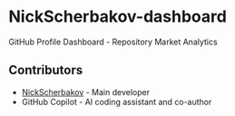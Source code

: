 # NickScherbakov-dashboard
GitHub Profile Dashboard - Repository Market Analytics

## Contributors

- [NickScherbakov](https://github.com/NickScherbakov) - Main developer
- GitHub Copilot - AI coding assistant and co-author
